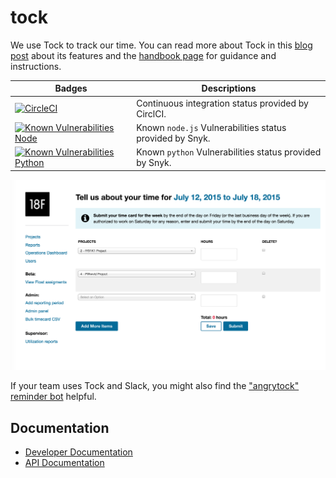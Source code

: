 # tock

We use Tock to track our time. You can read more about Tock in this [blog post](https://18f.gsa.gov/2015/05/21/tockingtime/) about its features and the [handbook page](https://handbook.18f.gov/tock/) for guidance and instructions.

| Badges | Descriptions |
| ------ | ------------ |
[![CircleCI](https://circleci.com/gh/18F/tock.svg?style=svg)](https://circleci.com/gh/18F/tock) | Continuous integration status provided by CirclCI.
[![Known Vulnerabilities Node](https://snyk.io/test/github/18f/tock/badge.svg?targetFile=package.json)](https://snyk.io/test/github/18f/tock?targetFile=package.json) | Known `node.js` Vulnerabilities status provided by Snyk.
[![Known Vulnerabilities Python](https://snyk.io/test/github/18f/tock/badge.svg?targetFile=requirements.txt)](https://snyk.io/test/github/18f/tock?targetFile=requirements.txt) | Known `python` Vulnerabilities status provided by Snyk.

![Screenshot of Tock](https://github.com/18F/tock/blob/main/Screen%20Shot%202016-12-05%20at%2011.30.54%20AM.png?raw=true)

If your team uses Tock and Slack, you might also find the ["angrytock" reminder bot](https://github.com/18F/angrytock) helpful.

## Documentation

- [Developer Documentation][gh-docs]
- [API Documentation][gh-api-docs]

[gh-docs]: https://github.com/18F/tock/tree/main/docs
[gh-api-docs]: https://github.com/18F/tock/tree/main/api-docs
